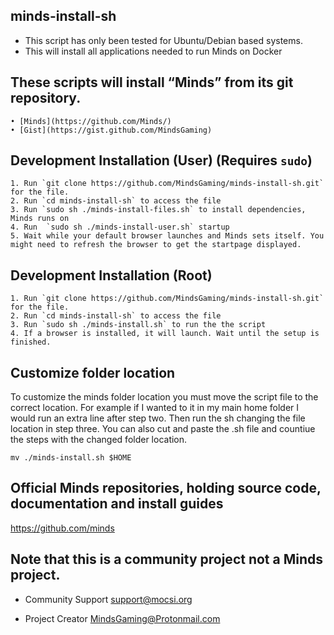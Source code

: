 ## minds-install-sh
- This script has only been tested for Ubuntu/Debian based systems.
- This will install all applications needed to run Minds on Docker

## These scripts will install “Minds” from its git repository.

    • [Minds](https://github.com/Minds/)  
    • [Gist](https://gist.github.com/MindsGaming) 

## Development Installation (User) (Requires `sudo`)

    1. Run `git clone https://github.com/MindsGaming/minds-install-sh.git` for the file. 
    2. Run `cd minds-install-sh` to access the file 
    3. Run `sudo sh ./minds-install-files.sh` to install dependencies, Minds runs on 
    4. Run  `sudo sh ./minds-install-user.sh` startup
    5. Wait while your default browser launches and Minds sets itself. You might need to refresh the browser to get the startpage displayed.
           
## Development Installation (Root)
    1. Run `git clone https://github.com/MindsGaming/minds-install-sh.git` for the file. 
    2. Run `cd minds-install-sh` to access the file 
    3. Run `sudo sh ./minds-install.sh` to run the the script 
    4. If a browser is installed, it will launch. Wait until the setup is finished.
    
  ## Customize folder location 
To customize the minds folder location you must move the script file to the correct location. For example if I wanted to it in my main home folder I would run an extra line after step two. Then run the sh changing the file location in step three. You can also cut and paste the .sh file and countiue the steps with the changed folder location.

`mv ./minds-install.sh $HOME`


## Official Minds repositories, holding source code, documentation and install guides
https://github.com/minds


## Note that this is a community project not a Minds project.
- Community Support
support@mocsi.org

- Project Creator 
MindsGaming@Protonmail.com


